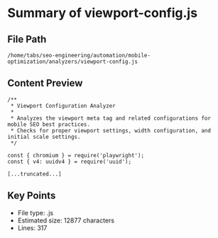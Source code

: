 # Summary of viewport-config.js
  
## File Path
`/home/tabs/seo-engineering/automation/mobile-optimization/analyzers/viewport-config.js`

## Content Preview
```
/**
 * Viewport Configuration Analyzer
 * 
 * Analyzes the viewport meta tag and related configurations for mobile SEO best practices.
 * Checks for proper viewport settings, width configuration, and initial scale settings.
 */

const { chromium } = require('playwright');
const { v4: uuidv4 } = require('uuid');

[...truncated...]
```

## Key Points
- File type: .js
- Estimated size: 12877 characters
- Lines: 317
